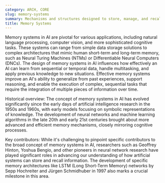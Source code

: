 ```yaml
---
category: ARCH, CORE
slug: memory-systems
summary: Mechanisms and structures designed to store, manage, and recall information, enabling machines to learn from past experiences and perform complex tasks.
title: Memory Systems
---
```


Memory systems in AI are pivotal for various applications, including natural language processing, computer vision, and more sophisticated cognitive tasks. These systems can range from simple data storage solutions to complex architectures that mimic human short-term and long-term memory, such as Neural Turing Machines (NTMs) or Differentiable Neural Computers (DNCs). The design of memory systems in AI influences how effectively an AI can learn from sequential or temporal data, handle multitasking, and apply previous knowledge to new situations. Effective memory systems improve an AI's ability to generalize from past experiences, support reasoning, and enable the execution of complex, sequential tasks that require the integration of multiple pieces of information over time.

Historical overview: The concept of memory systems in AI has evolved significantly since the early days of artificial intelligence research in the 1950s and 1960s, with early models focusing on symbolic representations of knowledge. The development of neural networks and machine learning algorithms in the late 20th and early 21st centuries brought about more advanced and efficient memory mechanisms, closely mirroring cognitive processes.

Key contributors: While it's challenging to pinpoint specific contributors to the broad concept of memory systems in AI, researchers such as Geoffrey Hinton, Yoshua Bengio, and other pioneers in neural network research have played significant roles in advancing our understanding of how artificial systems can store and recall information. The development of specific memory architectures like LSTM (Long Short-Term Memory) networks by Sepp Hochreiter and Jürgen Schmidhuber in 1997 also marks a crucial milestone in this area.